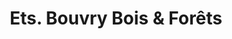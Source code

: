 ---
title: "Ets. Bouvry Bois & Forêts"
url: /courtenay/ets-bouvry-bois-und-forets/
shop: Baustoffe
---
